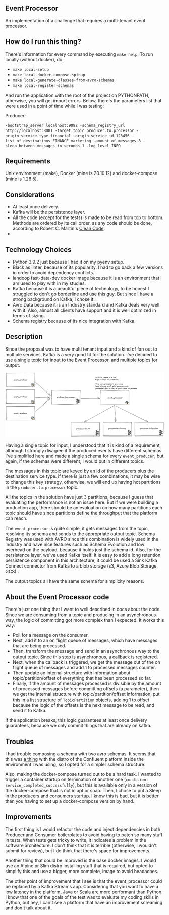 ## Event Processor

An implementation of a challenge that requires a multi-tenant event processor.

## How do I run this thing?
There's information for every command by executing `make help`.
To run locally (without docker), do:

- `make local-setup`
- `make local-docker-compose-spinup`
- `make local-generate-classes-from-avro-schemas`
- `make local-register-schemas`

And run the application with the root of the project on PYTHONPATH, otherwise, you will get import errors.
Below, there's the parameters list that were used in a point of time while I was testing:

Producer:
```
-bootstrap_server localhost:9092 -schema_registry_url http://localhost:8081 -target_topic producer.to.processor -origin_service_type financial -origin_service_id 123456 -list_of_destinations FINANCE marketing -amount_of_messages 8 -sleep_between_messages_in_seconds 1 -log_level INFO
```

## Requirements
Unix environment (make), Docker (mine is 20.10.12) and docker-compose (mine is 1.28.5).

## Considerations

- At least once delivery.
- Kafka will be the persistence layer.
- All the code (except for the tests) is made to be read from top to bottom. Methods are ordered by its call order, as
  any code should be done, according to Robert C. Martin's
  [Clean Code](https://www.amazon.com.br/Clean-Code-Handbook-Software-Craftsmanship/dp/0132350882/ref=asc_df_0132350882/?tag=googleshopp00-20&linkCode=df0&hvadid=379787788238&hvpos=&hvnetw=g&hvrand=11862824861617951348&hvpone=&hvptwo=&hvqmt=&hvdev=c&hvdvcmdl=&hvlocint=&hvlocphy=9102225&hvtargid=pla-435472505264&psc=1).
- 

## Technology Choices

- Python 3.9.2 just because I had it on my pyenv setup.
- Black as linter, because of its popularity. I had to go back a few versions in order to avoid dependency conflicts.
- landoop fast-data-dev docker image because it is an environment that I am used to play with in my studies.
- Kafka because it is a beautiful piece of technology, to be honest I struggled to don't go borderline and use
  [this guy](https://redpanda.com/). But since I have a strong background on Kafka, I chose it.
- Avro Data because it is an Industry standard and Kafka deals very well with it. Also, almost all clients have support
  and it is well optimized in terms of sizing.
- Schema registry because of its nice integration with Kafka.

## Description

Since the proposal was to have multi tenant input and a kind of fan out to multiple services, Kafka is a very good fit
for the solution. I've decided to use a single topic for input to the Event Processor, and multiple topics for output.

![Overview Architecture](./img/overview.png "Overview")

Having a single topic for input, I understood that it is kind of a requirement, although I strongly disagree if the
produced events have different schemas. I've simplified here and made a single schema for every `event_producer`, but
again, if the schemas were different, I would put in different topics.

The messages in this topic are keyed by an id of the producers plus the destination service type. If there is just a 
few combinations, it may be wise to change this key strategy, otherwise, we will end up having hot partitions in
the `producer.to.processor` topic.

All the topics in the solution have just 3 partitions, because I guess that evaluating the performance is not an issue
here. But if we were building a production app, there should be an evaluation on how many partitions each topic should
have since partitions define the throughput that the platform can reach.

The `event_processor` is quite simple, it gets messages from the topic, resolving its schema and sends to the
appropriate output topic. Schema Registry was used with AVRO since this combination is widely used in the industry and
have nice features such as Schema Evolution and low overhead on the payload, because it holds just the schema id. Also,
for the persistence layer, we've used Kafka itself. It is easy to add a long retention persistence component in this
architecture, it could be used a Sink Kafka Connect connector from Kafka to a blob storage (s3, Azure Blob Storage, GCS)
.

The output topics all have the same schema for simplicity reasons.

## About the Event Processor code

There's just one thing that I want to well described in docs about the code. Since we are consuming from a topic
and producing in an asynchronous way, the logic of committing got more complex than I expected. It works this way:

- Poll for a message on the consumer.
- Next, add it to an on flight queue of messages, which have messages that are being processed.
- Then, transform the message and send in an asynchronous way to the output topic. Since this step is asynchronous, 
a callback is registered.
- Next, when the callback is triggered, we get the message out of the on flight queue of messages and add 1 to processed
messages counter.
- Then update an internal structure with information about topic/partition/offset of everything that has been processed
so far.
- Finally, if the amount of messages processed is divisible by the amount of processed messages before committing 
offsets (a parameter), then we get the internal structure with topic/partition/offset information, put this in a list
structure of `TopicPartition` objects, adding 1 to offset because the logic of the offsets is the next message to be 
read, and send it to Kafka.

If the application breaks, this logic guarantees at least once delivery guarantees, because we only commit things that 
are already on kafka.

## Troubles

I had trouble composing a schema with two avro schemas. It seems that this was
[a thing](https://github.com/confluentinc/schema-registry/issues/1439) with the distro of the Confluent platform inside
the environment I was using, so I opted for a simpler schema structure.

Also, making the docker-compose turned out to be a hard task. I wanted to trigger a container startup on termination of
another one (`condition: service_completed_successfully`), but this is available only in a version of the docker-compose
that is not in apt or snap. Then, I chose to put a Sleep in the producers and consumers startup. I know this is bad, but
it is better than you having to set up a docker-compose version by hand.

## Improvements

The first thing is I would refactor the code and inject dependencies in both Producer and Consumer boilerplates
to avoid having to patch so many stuff in tests. When tests gets tricky to write, it indicates a problem in the
software architecture. I don't think that it is terrible (otherwise, I wouldn't submit for review), but I do think
that there's space for improvements.

Another thing that could be improved is the base docker images. I would use an Alpine or Slim distro installing stuff
that is required, but opted to simplify this and use a bigger, more complete, image to avoid headaches.

The other point of improvement that I see is that the event_processor could be replaced by a Kafka Streams app.
Considering that you want to have a low latency in the platform, Java or Scala are more performant than Python. I know
that one of the goals of the test was to evaluate my coding skills in Python, but hey, I can't see a platform that have
an improvement screaming and don't talk about it.